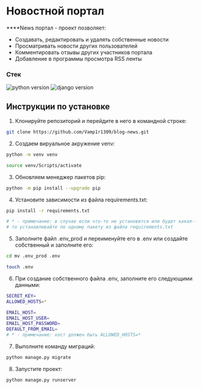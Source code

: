 # Новостной портал

****News портал - проект позволяет:

- Создавать, редактировать и удалять собственные новости
- Просматривать новости других пользователей
- Комментировать отзывы других участников портала
- Добавление в программы просмотра RSS ленты

### **Стек**
![python version](https://img.shields.io/badge/Python-3.10-green) ![django version](https://img.shields.io/badge/Django-4.1-green)

## Инструкции по установке

1. Клонируйте репозиторий и перейдите в него в командной строке:
```bash
git clone https://github.com/Vamp1r1309/blog-news.git
```
2. Создаем вируальное акружение venv:
```bash
python -m venv venv
```
```bash
source venv/Scripts/activate
```
3. Обновляем менеджер пакетов pip:
```bash
python -m pip install --upgrade pip
```
4. Установите зависимости из файла requirements.txt:
```bash
pip install -r requirements.txt
```
```bash
# * - примечание: в случае если что-то не установится или будет какая-то ошибка,
# то устанавливайте по одному пакету из файла requirements.txt
```
5. Заполните файл .env_prod и переименуйте его в .env или создайте собственный и заполните его:
```bash
cd mv .env_prod .env
```
```bash
touch .env
```
6. При создание собственного файла .env, заполните его следующими данными:
```bash
SECRET_KEY=
ALLOWED_HOSTS=*

EMAIL_HOST=
EMAIL_HOST_USER=
EMAIL_HOST_PASSWORD=
DEFAULT_FROM_EMAIL=
# * - примечание: хост должен быть ALLOWED_HOSTS=*
```
7. Выполните команду миграций:
```bash
python manage.py migrate
```
8. Запустите проект:
```bash
python manage.py runserver
```
<br>
